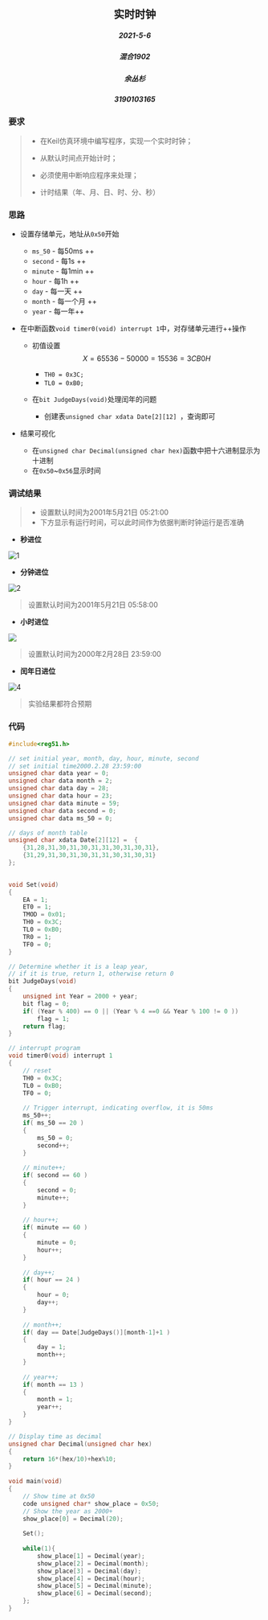 

















## 								<center>实时时钟</center>











<h5>
    <center>2021-5-6 </center>  
</h5>             











##### 

##### <center>混合1902</center>



##### <center>余丛杉</center>



##### <center>3190103165</center>













### 要求

> + 在Keil仿真环境中编写程序，实现一个实时时钟；
>
> + 从默认时间点开始计时；
>
> + 必须使用中断响应程序来处理；
>
> + 计时结果（年、月、日、时、分、秒）



### 思路

+ 设置存储单元，地址从`0x50`开始

  + `ms_50`  -  每50ms ++
  + `second` - 每1s ++
  + `minute` - 每1min ++
  + `hour` - 每1h ++
  + `day` - 每一天 ++
  + `month` - 每一个月 ++
  + `year` - 每一年++

+ 在中断函数`void timer0(void) interrupt 1`中，对存储单元进行++操作

  + 初值设置
    $$
    X = 65536-50000 =15536=3CB0H
    $$

    + `TH0 = 0x3C;
      `
    + `TL0 = 0xB0;`

  + 在`bit JudgeDays(void)`处理闰年的问题

    + 创建表`unsigned char xdata Date[2][12] `，查询即可

+ 结果可视化

  + 在`unsigned char Decimal(unsigned char hex)`函数中把十六进制显示为十进制
  + 在`0x50`~`0x56`显示时间



### 调试结果

> + 设置默认时间为2001年5月21日 05:21:00
> + 下方显示有运行时间，可以此时间作为依据判断时钟运行是否准确

+ **秒进位**

![1](1.png)

+ **分钟进位**

![2](2.png)



> 设置默认时间为2001年5月21日 05:58:00

+ **小时进位**

![](3.png)



> 设置默认时间为2000年2月28日 23:59:00

+ **闰年日进位**

![4](4.png)



> 实验结果都符合预期



### 代码

```c
#include<reg51.h>

// set initial year, month, day, hour, minute, second
// set initial time2000.2.28 23:59:00
unsigned char data year = 0;
unsigned char data month = 2;
unsigned char data day = 28;
unsigned char data hour = 23;
unsigned char data minute = 59;
unsigned char data second = 0;
unsigned char data ms_50 = 0;

// days of month table
unsigned char xdata Date[2][12] =  {
	{31,28,31,30,31,30,31,31,30,31,30,31},
	{31,29,31,30,31,30,31,31,30,31,30,31}
};
	

void Set(void)
{
	EA = 1;
	ET0 = 1;
	TMOD = 0x01;
	TH0 = 0x3C;
	TL0 = 0xB0;
	TR0 = 1;
	TF0 = 0;
}

// Determine whether it is a leap year, 
// if it is true, return 1, otherwise return 0
bit JudgeDays(void)
{
	unsigned int Year = 2000 + year;
	bit flag = 0;
	if( (Year % 400) == 0 || (Year % 4 ==0 && Year % 100 != 0 ))
		flag = 1;
	return flag;
}

// interrupt program
void timer0(void) interrupt 1
{
	// reset 
	TH0 = 0x3C;
	TL0 = 0xB0;
	TF0 = 0;
	
	// Trigger interrupt, indicating overflow, it is 50ms
	ms_50++;
	if( ms_50 == 20 )
	{
		ms_50 = 0;
		second++;
	}
	
	// minute++;
	if( second == 60 )
	{
		second = 0;
		minute++;
	}
	
	// hour++;
	if( minute == 60 )
	{
		minute = 0;
		hour++;
	}
	
	// day++;
	if( hour == 24 )
	{
		hour = 0;
		day++;
	}
	
	// month++;
	if( day == Date[JudgeDays()][month-1]+1 )
	{
		day = 1;
		month++;
	}
	
	// year++;
	if( month == 13 )
	{
		month = 1;
		year++;
	}
}

// Display time as decimal
unsigned char Decimal(unsigned char hex)
{
	return 16*(hex/10)+hex%10;
}
	
void main(void)
{
	// Show time at 0x50
	code unsigned char* show_place = 0x50;	
	// Show the year as 2000+
	show_place[0] = Decimal(20);
	
	Set();
	
	while(1){
		show_place[1] = Decimal(year);
		show_place[2] = Decimal(month);
		show_place[3] = Decimal(day);
		show_place[4] = Decimal(hour);
		show_place[5] = Decimal(minute);
		show_place[6] = Decimal(second);
	};	
}
```

